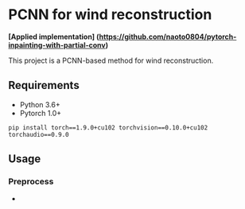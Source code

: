# PCNN for wind reconstruction

**[Applied implementation] (https://github.com/naoto0804/pytorch-inpainting-with-partial-conv)**

This project is a PCNN-based method for wind reconstruction.

## Requirements
- Python 3.6+
- Pytorch 1.0+

```
pip install torch==1.9.0+cu102 torchvision==0.10.0+cu102 torchaudio==0.9.0
```

## Usage

### Preprocess 
- 
